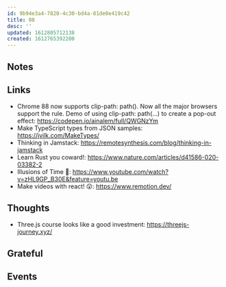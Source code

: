 ```yaml
---
id: 9b94e3a4-7820-4c30-bd4a-81de0e419c42
title: 08
desc: ''
updated: 1612805712138
created: 1612765392200
---
```


## Notes

## Links

- Chrome 88 now supports clip-path: path(). Now all the major browsers
  support the rule. Demo of using clip-path: path(...) to create a
  pop-out effect: https://codepen.io/ainalem/full/QWGNzYm
- Make TypeScript types from JSON samples:
  https://jvilk.com/MakeTypes/
- Thinking in Jamstack:
  https://remotesynthesis.com/blog/thinking-in-jamstack
- Learn Rust you coward!:
  https://www.nature.com/articles/d41586-020-03382-2
- Illusions of Time 🤯:
  https://www.youtube.com/watch?v=zHL9GP_B30E&feature=youtu.be
- Make videos with react! 😲: https://www.remotion.dev/

## Thoughts

- Three.js course looks like a good investment:
  https://threejs-journey.xyz/

## Grateful

## Events
